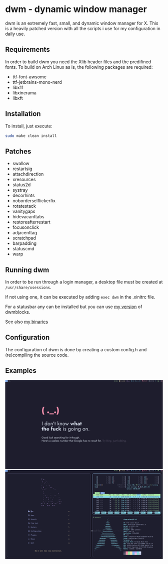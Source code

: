 # dwm - dynamic window manager

dwm is an extremely fast, small, and dynamic window manager for X.
This is a heavily patched version with all the scripts i use for my configuration in daily use.

## Requirements

In order to build dwm you need the Xlib header files and the predifined fonts.
To build on Arch Linux as is, the following packages are required:

- ttf-font-awsome
- ttf-jetbrains-mono-nerd
- libx11
- libxinerama
- libxft

## Installation
To install, just execute:
```bash
sudo make clean install
```

## Patches

- swallow
- restartsig
- attachdirection
- xresources
- status2d
- systray
- decorhints
- noborderselflickerfix
- rotatestack
- vanitygaps
- hidevacanttabs
- restoreafterrestart
- focusonclick
- adjacenttag
- scratchpad
- barpadding
- statuscmd
- warp

## Running dwm
In order to be run through a login manager, a desktop file must be created at `/usr/share/xsessions`.

If not using one, it can be executed by adding `exec dwm` in the .xinitrc file.

For a statusbar any can be installed but you can use [my version](https://github.com/dimgerasimou/dwm-asyncblocks 'dwm-asyncblocks') of dwmblocks.

See also [my binaries](https://github.com/dimgerasimou/binaries 'binaries')

## Configuration

The configuration of dwm is done by creating a custom config.h and (re)compiling the source code.

## Examples

![Desktop](resources/Desktop.png)
![Setup](resources/St-neovim.png)
